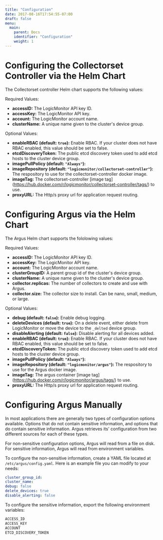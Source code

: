 ```yaml
---
title: "Configuration"
date: 2017-08-16T17:54:55-07:00
draft: false
menu:
  main:
    parent: Docs
    identifier: "Configuration"
    weight: 1
---
```


# Configuring the Collectorset Controller via the Helm Chart

The Collectorset controller Helm chart supports the following values:

Required Values:

- **accessID:** The LogicMonitor API key ID.
- **accessKey:** The LogicMonitor API key.
- **account:** The LogicMonitor account name.
- **clusterName:** A unique name given to the cluster's device group.

Optional Values:

- **enableRBAC (default: `true`):** Enable RBAC. If your cluster does not have
RBAC enabled, this value should be set to false.
- **etcdDiscoveryToken:** The public etcd discovery token used to add etcd hosts
 to the cluster device group.
- **imagePullPolicy (default: `"Always"`):**
- **imageRepository (default: `"logicmonitor/collectorset-controller"`):** The
respository to use for the collectorset-controller docker image.
- **imageTag:** The collectorset-controller [image tag] (https://hub.docker.com/r/logicmonitor/collectorset-controller/tags/) to use.
- **proxyURL:** The Http/s proxy url for application request routing.

# Configuring Argus via the Helm Chart

The Argus Helm chart supports the fololowing values:

Required Values:

- **accessID:** The LogicMonitor API key ID.
- **accessKey:** The LogicMonitor API key.
- **account:** The LogicMonitor account name.
- **clusterGroupID:** A parent group id of the cluster's device group.
- **clusterName:** A unique name given to the cluster's device group.
- **collector.replicas:** The number of collectors to create and use with Argus.
- **collector.size:** The collector size to install. Can be nano, small, medium,
 or large.

Optional Values:

- **debug (default: `false`):** Enable debug logging.
- **deleteDevices (default: `true`):** On a delete event, either delete from
LogicMonitor or move the device to the `_delted` device group.
- **disableAlerting (default: `false`):** Disable alerting for all devices added.
- **enableRBAC (default: `true`):** Enable RBAC. If your cluster does not have
RBAC enabled, this value should be set to false.
- **etcdDiscoveryToken:** The public etcd discovery token used to add etcd hosts
 to the cluster device group.
- **imagePullPolicy (default: `"Always"`):**
- **imageRepository (default: `"logicmonitor/argus"`):** The respository to use
for the Argus docker image.
- **imageTag:** The argus container [image tag] (https://hub.docker.com/r/logicmonitor/argus/tags/) to use.
- **proxyURL:** The Http/s proxy url for application request routing.

# Configuring Argus Manually

In most applications there are generally two types of configuration options
available. Options that do not contain sensitive information, and options that
do contain sensitive information. Argus retrieves its' configuration from two
different sources for each of these types.

 For non-sensitive configuration options, Argus will read from a file on disk.
 For sensitive information, Argus will read from environment variables.

To configure the non-sensitive information, create a YAML file located at
`/etc/argus/config.yaml`. Here is an example file you can modify to your needs:

```yaml
cluster_group_id:
cluster_name:
debug: false
delete_devices: true
disable_alerting: false
```

To configure the sensitive information, export the following environment
variables:

```bash
ACCESS_ID
ACCESS_KEY
ACCOUNT
ETCD_DISCOVERY_TOKEN
```

